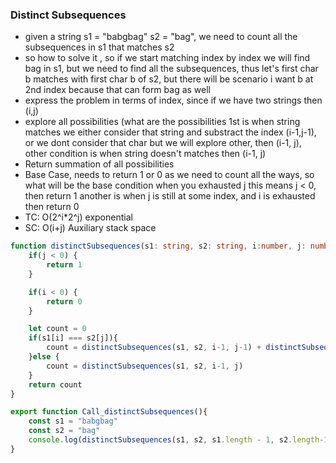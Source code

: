 ### Distinct Subsequences

- given a string s1 = "babgbag" s2 = "bag", we need to count all the subsequences in s1 that matches s2
- so how to solve it , so if we start matching index by index we will find bag in s1, but we need to find all the subsequences, thus let's first char b matches with first char b of s2, but there will be scenario i want b at 2nd index because that can form bag as well
- express the problem in terms of index, since if we have two strings then (i,j)
- explore all possibilities (what are the possibilities 1st is when string matches we either consider that string and substract the index (i-1,j-1), or we dont consider that char but we will explore other, then (i-1, j), other condition is when string doesn't matches then (i-1, j)
- Return summation of all possibilities
- Base Case, needs to return 1 or 0 as we need to count all the ways, so what will be the base condition when you exhausted j this means j < 0, then return 1 another is when j is still at some index, and i is exhausted then return 0
- TC: O(2^i*2^j) exponential 
- SC: O(i+j) Auxiliary stack space

```ts
function distinctSubsequences(s1: string, s2: string, i:number, j: number){
    if(j < 0) {
        return 1
    }

    if(i < 0) {
        return 0
    }

    let count = 0
    if(s1[i] === s2[j]){
        count = distinctSubsequences(s1, s2, i-1, j-1) + distinctSubsequences(s1, s2, i-1, j)
    }else {
        count = distinctSubsequences(s1, s2, i-1, j)
    }
    return count
}

export function Call_distinctSubsequences(){
    const s1 = "babgbag"
    const s2 = "bag"
    console.log(distinctSubsequences(s1, s2, s1.length - 1, s2.length-1))
}
```
